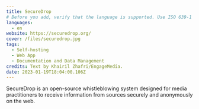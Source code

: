 ```yaml
---
title: SecureDrop
# Before you add, verify that the language is supported. Use ISO 639-1 code only without country code. ms instead of ms_MY. If the source language is English, do not add to the list.
languages:
  - en
website: https://securedrop.org/
cover: /files/securedrop.jpg
tags:
  - Self-hosting
  - Web App
  - Documentation and Data Management
credits: Text by Khairil Zhafri/EngageMedia.
date: 2023-01-19T18:04:00.106Z
---
```

SecureDrop is an open-source whistleblowing system designed for media practitioners to receive information from sources securely and anonymously on the web.